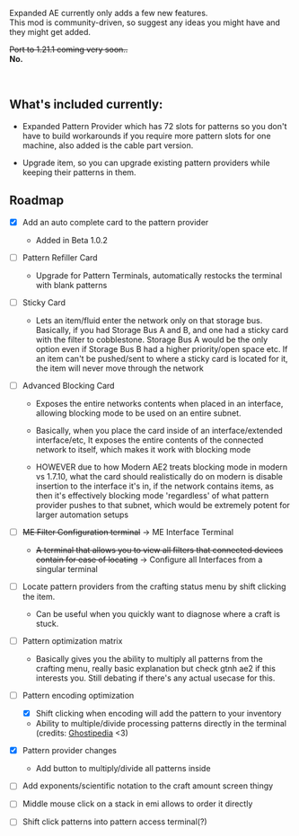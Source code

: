 Expanded AE currently only adds a few new features.  
This mod is community-driven, so suggest any ideas you might have and they might get added.

~~Port to 1.21.1 coming very soon..~~ <br />
**No.**

 

## What's included currently:

- Expanded Pattern Provider which has 72 slots for patterns so you don't have to build workarounds if you require more pattern slots for one machine, also added is the cable part version.

- Upgrade item, so you can upgrade existing pattern providers while keeping their patterns in them.

## Roadmap
- [x] Add an auto complete card to the pattern provider
  - Added in Beta 1.0.2
- [ ] Pattern Refiller Card 
  - Upgrade for Pattern Terminals, automatically restocks the terminal with blank patterns
- [ ] Sticky Card
  - Lets an item/fluid enter the network only on that storage bus.
Basically, if you had Storage Bus A and B, and one had a sticky card with the filter to cobblestone. Storage Bus A would be the only option even if Storage Bus B had a higher priority/open space etc. If an item can't be pushed/sent to where a sticky card is located for it, the item will never move through the network
- [ ] Advanced Blocking Card
  - Exposes the entire networks contents when placed in an interface, allowing blocking mode to be used on an entire subnet.
  
  - Basically, when you place the card inside of an interface/extended interface/etc, It exposes the entire contents of the connected network to itself, which makes it work with blocking mode
  
  - HOWEVER due to how Modern AE2 treats blocking mode in modern vs 1.7.10, what the card should realistically do on modern is disable insertion to the interface it's in, if the network contains items, as then it's effectively blocking mode 'regardless' of what pattern   provider pushes to that subnet, which would be extremely potent for larger automation setups
- [ ] ~~ME Filter Configuration terminal~~ -> ME Interface Terminal
  - ~~A terminal that allows you to view all filters that connected devices contain for ease of locating~~ -> Configure all Interfaces from a singular terminal

- [ ] Locate pattern providers from the crafting status menu by shift clicking the item.
  - Can be useful when you quickly want to diagnose where a craft is stuck.

- [ ] Pattern optimization matrix
  - Basically gives you the ability to multiply all patterns from the crafting menu, really basic explanation but check gtnh ae2 if this interests you. Still debating if there's any actual usecase for this.
     
- [ ] Pattern encoding optimization
  - [x] Shift clicking when encoding will add the pattern to your inventory
  - Ability to multiple/divide processing patterns directly in the terminal (credits: [Ghostipedia](https://github.com/Ghostipedia) <3)
- [x] Pattern provider changes
  - Add button to multiply/divide all patterns inside
- [ ] Add exponents/scientific notation to the craft amount screen thingy
- [ ] Middle mouse click on a stack in emi allows to order it directly
- [ ] Shift click patterns into pattern access terminal(?)
